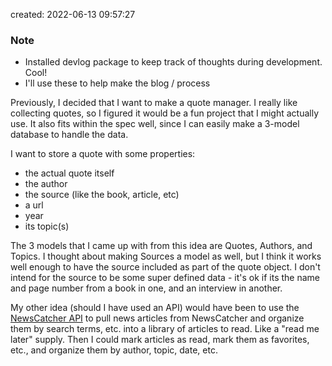 created: 2022-06-13 09:57:27

### Note
- Installed devlog package to keep track of thoughts during development. Cool!
- I'll use these to help make the blog / process

Previously, I decided that I want to make a quote manager. I really like collecting quotes, so I figured it would be a fun project that I might actually use. It also fits within the spec well, since I can easily make a 3-model database to handle the data.

I want to store a quote with some properties:
- the actual quote itself
- the author
- the source (like the book, article, etc)
- a url
- year
- its topic(s)

The 3 models that I came up with from this idea are Quotes, Authors, and Topics. I thought about making Sources a model as well, but I think it works well enough to have the source included as part of the quote object. I don't intend for the source to be some super defined data - it's ok if its the name and page number from a book in one, and an interview in another.

My other idea (should I have used an API) would have been to use the [NewsCatcher API](https://docs.newscatcherapi.com/api-docs/quick-start) to pull news articles from NewsCatcher and organize them by search terms, etc. into a library of articles to read. Like a "read me later" supply. Then I could mark articles as read, mark them as favorites, etc., and organize them by author, topic, date, etc.
